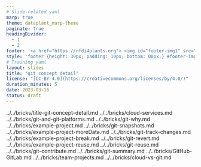 ```yaml
---
# Slide-related yaml
marp: true
theme: dataplant_marp-theme
paginate: true
headingDivider: 
  - 1
  - 2
footer: '<a href="https://nfdi4plants.org"> <img id="footer-img1" src="../images/DataPLANT_logo_square_bg_transparent.svg"> </a> <a href="https://ceplas.eu"><img id="footer-img2" src="../images/CEPLAS_Icon.jpeg"></a><a href="https://creativecommons.org/licenses/by/4.0/"><img id="footer-img3" src="../images/cc-by.svg"></a>'
style: 'footer {height: 30px; padding: 10px; bottom: 00px;} #footer-img1 {height: 30px; padding-left: 0px;} #footer-img2 {height: 30px; padding-left: 20px; opacity: 0.5;} #footer-img3 {height: 20px;padding-left: 20px;opacity: 0.5;}'
# Training yaml
layout: slides
title: "git concept detail"
license: "[CC-BY 4.0](https://creativecommons.org/licenses/by/4.0/)"
duration_minutes: 5
date: 2023-03-16
status: draft
---
```


../../bricks/title-git-concept-detail.md
../../bricks/cloud-services.md
../../bricks/git-and-git-platforms.md
../../bricks/git-why.md
../../bricks/example-project.md
../../bricks/git-snapshots.md
../../bricks/example-project-moreData.md
../../bricks/git-track-changes.md
../../bricks/example-project-break.md
../../bricks/git-revert.md
../../bricks/example-project-reuse.md
../../bricks/git-reuse.md
../../bricks/git-contribute.md
../../bricks/git-summary.md
../../bricks/GitHub-GitLab.md
../../bricks/team-projects.md
../../bricks/cloud-vs-git.md
